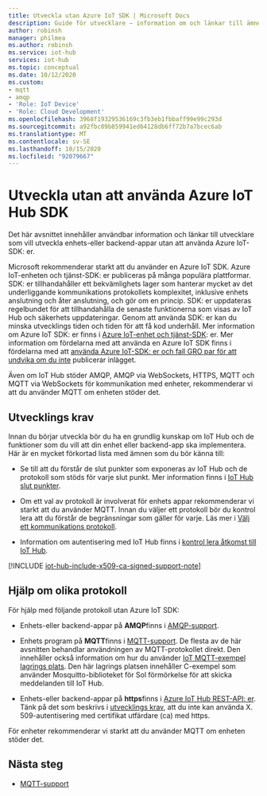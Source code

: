 ```yaml
---
title: Utveckla utan Azure IoT SDK | Microsoft Docs
description: Guide för utvecklare – information om och länkar till ämnen som du kan använda för att bygga enhets program och backend-appar utan att använda Azure IoT SDK.
author: robinsh
manager: philmea
ms.author: robinsh
ms.service: iot-hub
services: iot-hub
ms.topic: conceptual
ms.date: 10/12/2020
ms.custom:
- mqtt
- amqp
- 'Role: IoT Device'
- 'Role: Cloud Development'
ms.openlocfilehash: 3968f19329536169c3fb3eb1fbbaff99e99c293d
ms.sourcegitcommit: a92fbc09b859941ed64128db6ff72b7a7bcec6ab
ms.translationtype: MT
ms.contentlocale: sv-SE
ms.lasthandoff: 10/15/2020
ms.locfileid: "92079667"
---
```

# <a name="develop-without-using-an-azure-iot-hub-sdk"></a>Utveckla utan att använda Azure IoT Hub SDK

Det här avsnittet innehåller användbar information och länkar till utvecklare som vill utveckla enhets-eller backend-appar utan att använda Azure IoT-SDK: er.

Microsoft rekommenderar starkt att du använder en Azure IoT SDK. Azure IoT-enheten och tjänst-SDK: er publiceras på många populära plattformar. SDK: er tillhandahåller ett bekvämlighets lager som hanterar mycket av det underliggande kommunikations protokollets komplexitet, inklusive enhets anslutning och åter anslutning, och gör om en princip. SDK: er uppdateras regelbundet för att tillhandahålla de senaste funktionerna som visas av IoT Hub och säkerhets uppdateringar. Genom att använda SDK: er kan du minska utvecklings tiden och tiden för att få kod underhåll. Mer information om Azure IoT SDK: er finns i [Azure IoT-enhet och tjänst-SDK](iot-hub-devguide-sdks.md): er. Mer information om fördelarna med att använda en Azure IoT SDK finns i fördelarna med att [använda Azure IoT-SDK: er och fall GRO par för att undvika om du inte](https://azure.microsoft.com/en-us/blog/benefits-of-using-the-azure-iot-sdks-in-your-azure-iot-solution/) publicerar inlägget.

Även om IoT Hub stöder AMQP, AMQP via WebSockets, HTTPS, MQTT och MQTT via WebSockets för kommunikation med enheter, rekommenderar vi att du använder MQTT om enheten stöder det.

## <a name="development-prerequisites"></a>Utvecklings krav

Innan du börjar utveckla bör du ha en grundlig kunskap om IoT Hub och de funktioner som du vill att din enhet eller backend-app ska implementera. Här är en mycket förkortad lista med ämnen som du bör känna till:

* Se till att du förstår de slut punkter som exponeras av IoT Hub och de protokoll som stöds för varje slut punkt. Mer information finns i [IoT Hub slut punkter](iot-hub-devguide-endpoints.md).

* Om ett val av protokoll är involverat för enhets appar rekommenderar vi starkt att du använder MQTT. Innan du väljer ett protokoll bör du kontrol lera att du förstår de begränsningar som gäller för varje. Läs mer i [Välj ett kommunikations protokoll](iot-hub-devguide-protocols.md).

* Information om autentisering med IoT Hub finns i [kontrol lera åtkomst till IoT Hub](iot-hub-devguide-security.md).

[!INCLUDE [iot-hub-include-x509-ca-signed-support-note](../../includes/iot-hub-include-x509-ca-signed-support-note.md)]

## <a name="help-on-different-protocols"></a>Hjälp om olika protokoll

För hjälp med följande protokoll utan Azure IoT SDK:

* Enhets-eller backend-appar på **AMQP**finns i [AMQP-support](iot-hub-amqp-support.md).

* Enhets program på **MQTT**finns i [MQTT-support](iot-hub-mqtt-support.md). De flesta av de här avsnitten behandlar användningen av MQTT-protokollet direkt. Den innehåller också information om hur du använder [IoT MQTT-exempel lagrings plats](https://github.com/Azure-Samples/IoTMQTTSample). Den här lagrings platsen innehåller C-exempel som använder Mosquitto-biblioteket för Sol förmörkelse för att skicka meddelanden till IoT Hub.

* Enhets-eller backend-appar på **https**finns i [Azure IoT Hub REST-API: er](https://docs.microsoft.com/rest/api/iothub/). Tänk på det som beskrivs i [utvecklings krav](#development-prerequisites), att du inte kan använda X. 509-autentisering med certifikat utfärdare (ca) med https.

För enheter rekommenderar vi starkt att du använder MQTT om enheten stöder det.

## <a name="next-steps"></a>Nästa steg

* [MQTT-support](iot-hub-mqtt-support.md)
